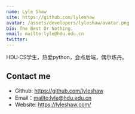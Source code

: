```yaml
---
name: Lyle Shaw
site: https://github.com/lyleshaw
avatar: /assets/developers/lyleshaw/avatar.png
bio: The Best Or Nothing.
email: mailto:lyle@hdu.edu.cn
twitter: 
---
```


HDU·CS学生，热爱python，会点后端，偶尔炼丹。

## Contact me

- Github: <https://github.com/lyleshaw>
- Email：<mailto:lyle@hdu.edu.cn>
- Website: <https://lyleshaw.com/>
  